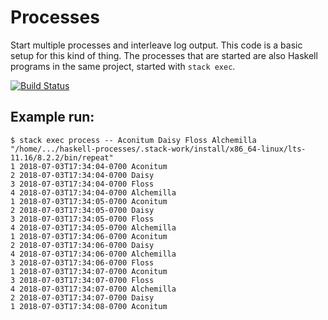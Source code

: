 # Processes
Start multiple processes and interleave log output. This code is a basic setup for this kind of thing. The processes that are started are also Haskell programs in the same project, started with `stack exec`.

[![Build Status](https://travis-ci.org/scott-fleischman/haskell-processes.svg?branch=master)](https://travis-ci.org/scott-fleischman/haskell-processes)

## Example run:
```
$ stack exec process -- Aconitum Daisy Floss Alchemilla
"/home/.../haskell-processes/.stack-work/install/x86_64-linux/lts-11.16/8.2.2/bin/repeat"
1 2018-07-03T17:34:04-0700 Aconitum
2 2018-07-03T17:34:04-0700 Daisy
3 2018-07-03T17:34:04-0700 Floss
4 2018-07-03T17:34:04-0700 Alchemilla
1 2018-07-03T17:34:05-0700 Aconitum
2 2018-07-03T17:34:05-0700 Daisy
3 2018-07-03T17:34:05-0700 Floss
4 2018-07-03T17:34:05-0700 Alchemilla
1 2018-07-03T17:34:06-0700 Aconitum
2 2018-07-03T17:34:06-0700 Daisy
4 2018-07-03T17:34:06-0700 Alchemilla
3 2018-07-03T17:34:06-0700 Floss
1 2018-07-03T17:34:07-0700 Aconitum
3 2018-07-03T17:34:07-0700 Floss
4 2018-07-03T17:34:07-0700 Alchemilla
2 2018-07-03T17:34:07-0700 Daisy
1 2018-07-03T17:34:08-0700 Aconitum
```
